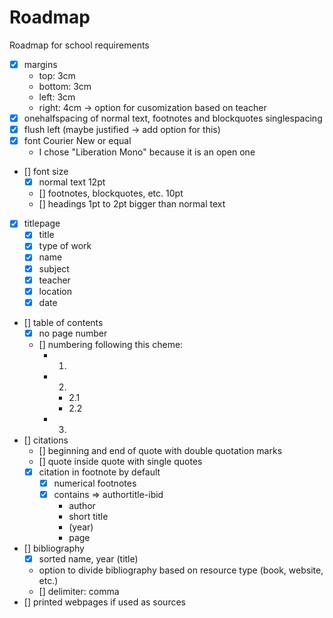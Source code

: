 # Roadmap

Roadmap for school requirements

- [x] margins
    - top: 3cm
    - bottom: 3cm
    - left: 3cm
    - right: 4cm -> option for cusomization based on teacher
- [x] onehalfspacing of normal text, footnotes and blockquotes singlespacing
- [x] flush left (maybe justified -> add option for this)
- [x] font Courier New or equal
    - I chose "Liberation Mono" because it is an open one
- [] font size
    - [x] normal text 12pt
    - [] footnotes, blockquotes, etc. 10pt
    - [] headings 1pt to 2pt bigger than normal text
- [x] titlepage
    - [x] title
    - [x] type of work
    - [x] name
    - [x] subject
    - [x] teacher
    - [x] location
    - [x] date
- [] table of contents
    - [x] no page number
    - [] numbering following this cheme:
        - 1.
        - 2.
            - 2.1
            - 2.2
        - 3.
- [] citations
    - [] beginning and end of quote with double quotation marks
    - [] quote inside quote with single quotes
    - [x] citation in footnote by default
        - [x] numerical footnotes
        - [x] contains => authortitle-ibid
            - author
            - short title
            - (year)
            - page
- [] bibliography
    - [x] sorted name, year (title)
    - option to divide bibliography based on resource type (book, website, etc.)
    - [] delimiter: comma
- [] printed webpages if used as sources